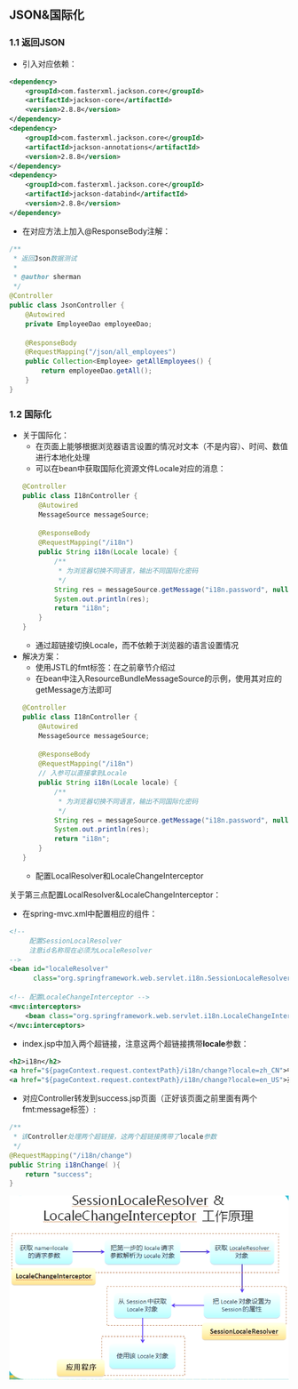 ## JSON&国际化

### 1.1 返回JSON
- 引入对应依赖：
```xml
<dependency>
    <groupId>com.fasterxml.jackson.core</groupId>
    <artifactId>jackson-core</artifactId>
    <version>2.8.8</version>
</dependency>
<dependency>
    <groupId>com.fasterxml.jackson.core</groupId>
    <artifactId>jackson-annotations</artifactId>
    <version>2.8.8</version>
</dependency>
<dependency>
    <groupId>com.fasterxml.jackson.core</groupId>
    <artifactId>jackson-databind</artifactId>
    <version>2.8.8</version>
</dependency>
```
- 在对应方法上加入@ResponseBody注解：
```java
/**
 * 返回Json数据测试
 *
 * @author sherman
 */
@Controller
public class JsonController {
    @Autowired
    private EmployeeDao employeeDao;

    @ResponseBody
    @RequestMapping("/json/all_employees")
    public Collection<Employee> getAllEmployees() {
        return employeeDao.getAll();
    }
}
```

### 1.2 国际化
- 关于国际化：
    - 在页面上能够根据浏览器语言设置的情况对文本（不是内容）、时间、数值进行本地化处理
    - 可以在bean中获取国际化资源文件Locale对应的消息：
    ```java
    @Controller
    public class I18nController {
        @Autowired
        MessageSource messageSource;
    
        @ResponseBody
        @RequestMapping("/i18n")
        public String i18n(Locale locale) {
            /**
             * 为浏览器切换不同语言，输出不同国际化密码
             */
            String res = messageSource.getMessage("i18n.password", null, locale);
            System.out.println(res);
            return "i18n";
        }
    }
    ```
    - 通过超链接切换Locale，而不依赖于浏览器的语言设置情况
- 解决方案：
    - 使用JSTL的fmt标签：在之前章节介绍过
    - 在bean中注入ResourceBundleMessageSource的示例，使用其对应的getMessage方法即可
    ```java
    @Controller
    public class I18nController {
        @Autowired
        MessageSource messageSource;
    
        @ResponseBody
        @RequestMapping("/i18n")
        // 入参可以直接拿到Locale
        public String i18n(Locale locale) {
            /**
             * 为浏览器切换不同语言，输出不同国际化密码
             */
            String res = messageSource.getMessage("i18n.password", null, locale);
            System.out.println(res);
            return "i18n";
        }
    }
    ```
    - 配置LocalResolver和LocaleChangeInterceptor



关于第三点配置LocalResolver&LocaleChangeInterceptor：

- 在spring-mvc.xml中配置相应的组件：
```xml
<!--
     配置SessionLocalResolver
     注意id名称现在必须为LocaleResolver
-->
<bean id="localeResolver"
      class="org.springframework.web.servlet.i18n.SessionLocaleResolver"/>

<!-- 配置LocaleChangeInterceptor -->
<mvc:interceptors>
    <bean class="org.springframework.web.servlet.i18n.LocaleChangeInterceptor"/>
</mvc:interceptors>
```
- index.jsp中加入两个超链接，注意这两个超链接携带**locale**参数：
```xml
<h2>i18n</h2>
<a href="${pageContext.request.contextPath}/i18n/change?locale=zh_CN">中文</a>
<a href="${pageContext.request.contextPath}/i18n/change?locale=en_US">英文</a>
```
- 对应Controller转发到success.jsp页面（正好该页面之前里面有两个fmt\:message标签）:
```java
/**
 * 该Controller处理两个超链接，这两个超链接携带了locale参数
 */
@RequestMapping("/i18n/change")
public String i18nChange( ){
    return "success";
}
```

![](imgs/locale.png)